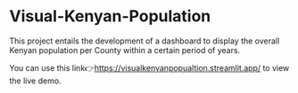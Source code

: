 # Visual-Kenyan-Population
This project entails the development of a dashboard to display the overall Kenyan population per County within a certain period of years.


You can use this link👉https://visualkenyanpopualtion.streamlit.app/ to view the live demo.
